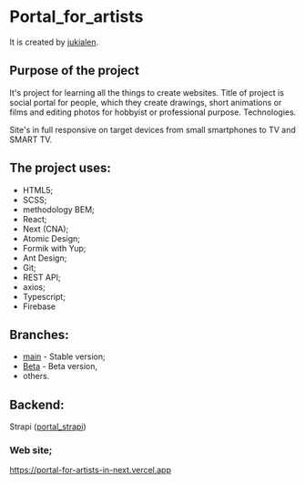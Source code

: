 # Portal_for_artists

It is created by [jukialen](https://github.com/jukialen/).

## Purpose of the project

It's project for learning all the things to create websites.
Title of project is social portal for people, which they create drawings, short animations or films and editing photos for hobbyist or professional purpose.
Technologies.

Site's in full responsive on target devices from small smartphones to TV and SMART TV.

## The project uses:
- HTML5;
- SCSS;
- methodology BEM;
- React;
- Next (CNA);
- Atomic Design;
- Formik with Yup;
- Ant Design;
- Git;
- REST API;
- axios;
- Typescript;
- Firebase

## Branches:
- <a href="https://github.com/jukialen/portal_for_artists_in_next">main</a> - Stable version;
- <a href="https://github.com/jukialen/portal_for_artists_in_next/tree/Beta">Beta</a> - Beta version,
- others.
## Backend:
Strapi (<a href="https://github.com/jukialen/portal_strapi">portal_strapi</a>) 

### Web site;
https://portal-for-artists-in-next.vercel.app